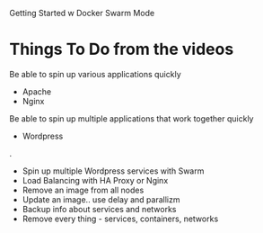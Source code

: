 Getting Started w Docker Swarm Mode
# Things To Do from the videos
Be able to spin up various applications quickly
  - Apache
  - Nginx

Be able to spin up multiple applications that work together quickly
  - Wordpress

.
- Spin up multiple Wordpress services with Swarm
- Load Balancing with HA Proxy or Nginx
- Remove an image from all nodes
- Update an image.. use delay and parallizm
- Backup info about services and networks
- Remove every thing - services, containers, networks


